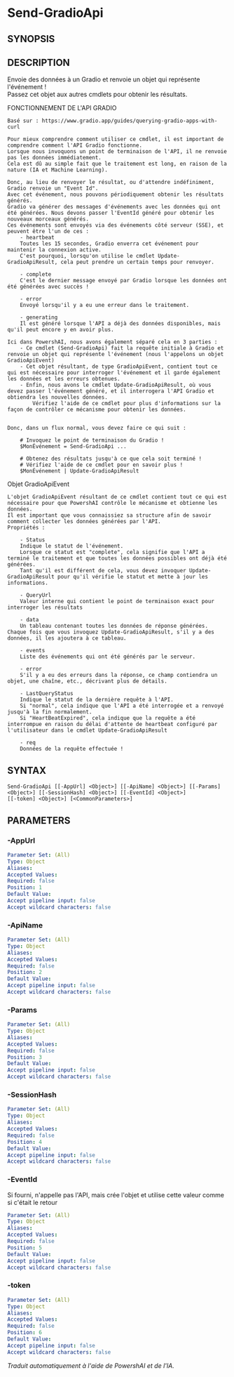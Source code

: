 ﻿---
external help file: powershai-help.xml
schema: 2.0.0
powershai: true
---

# Send-GradioApi

## SYNOPSIS <!--!= @#Synop !-->


## DESCRIPTION <!--!= @#Desc !-->
Envoie des données à un Gradio et renvoie un objet qui représente l'événement !  
Passez cet objet aux autres cmdlets pour obtenir les résultats.

FONCTIONNEMENT DE L'API GRADIO 

    Basé sur : https://www.gradio.app/guides/querying-gradio-apps-with-curl
    
    Pour mieux comprendre comment utiliser ce cmdlet, il est important de comprendre comment l'API Gradio fonctionne.  
    Lorsque nous invoquons un point de terminaison de l'API, il ne renvoie pas les données immédiatement.  
    Cela est dû au simple fait que le traitement est long, en raison de la nature (IA et Machine Learning).  
    
    Donc, au lieu de renvoyer le résultat, ou d'attendre indéfiniment, Gradio renvoie un "Event Id".  
    Avec cet événement, nous pouvons périodiquement obtenir les résultats générés.  
    Gradio va générer des messages d'événements avec les données qui ont été générées. Nous devons passer l'EventId généré pour obtenir les nouveaux morceaux générés.  
    Ces événements sont envoyés via des événements côté serveur (SSE), et peuvent être l'un de ces :
        - heartbeat 
        Toutes les 15 secondes, Gradio enverra cet événement pour maintenir la connexion active.  
        C'est pourquoi, lorsqu'on utilise le cmdlet Update-GradioApiResult, cela peut prendre un certain temps pour renvoyer.
        
        - complete 
        C'est le dernier message envoyé par Gradio lorsque les données ont été générées avec succès !
        
        - error 
        Envoyé lorsqu'il y a eu une erreur dans le traitement.  
        
        - generating
        Il est généré lorsque l'API a déjà des données disponibles, mais qu'il peut encore y en avoir plus.
    
    Ici dans PowershAI, nous avons également séparé cela en 3 parties : 
        - Ce cmdlet (Send-GradioApi) fait la requête initiale à Gradio et renvoie un objet qui représente l'événement (nous l'appelons un objet GradioApiEvent)
        - Cet objet résultant, de type GradioApiEvent, contient tout ce qui est nécessaire pour interroger l'événement et il garde également les données et les erreurs obtenues.
        - Enfin, nous avons le cmdlet Update-GradioApiResult, où vous devez passer l'événement généré, et il interrogera l'API Gradio et obtiendra les nouvelles données.  
            Vérifiez l'aide de ce cmdlet pour plus d'informations sur la façon de contrôler ce mécanisme pour obtenir les données.
            
    
    Donc, dans un flux normal, vous devez faire ce qui suit : 
    
        # Invoquez le point de terminaison du Gradio !
        $MonÉvénement = Send-GradioApi ... 
    
        # Obtenez des résultats jusqu'à ce que cela soit terminé !
        # Vérifiez l'aide de ce cmdlet pour en savoir plus !
        $MonÉvénement | Update-GradioApiResult
        
Objet GradioApiEvent

    L'objet GradioApiEvent résultant de ce cmdlet contient tout ce qui est nécessaire pour que PowershAI contrôle le mécanisme et obtienne les données.  
    Il est important que vous connaissiez sa structure afin de savoir comment collecter les données générées par l'API.
    Propriétés :
    
        - Status  
        Indique le statut de l'événement. 
        Lorsque ce statut est "complete", cela signifie que l'API a terminé le traitement et que toutes les données possibles ont déjà été générées.  
        Tant qu'il est différent de cela, vous devez invoquer Update-GradioApiResult pour qu'il vérifie le statut et mette à jour les informations. 
        
        - QueryUrl  
        Valeur interne qui contient le point de terminaison exact pour interroger les résultats
        
        - data  
        Un tableau contenant toutes les données de réponse générées. Chaque fois que vous invoquez Update-GradioApiResult, s'il y a des données, il les ajoutera à ce tableau.  
        
        - events  
        Liste des événements qui ont été générés par le serveur. 
        
        - error  
        S'il y a eu des erreurs dans la réponse, ce champ contiendra un objet, une chaîne, etc., décrivant plus de détails.
        
        - LastQueryStatus  
        Indique le statut de la dernière requête à l'API.  
        Si "normal", cela indique que l'API a été interrogée et a renvoyé jusqu'à la fin normalement.
        Si "HeartBeatExpired", cela indique que la requête a été interrompue en raison du délai d'attente de heartbeat configuré par l'utilisateur dans le cmdlet Update-GradioApiResult
        
        - req 
        Données de la requête effectuée !

## SYNTAX <!--!= @#Syntax !-->

```
Send-GradioApi [[-AppUrl] <Object>] [[-ApiName] <Object>] [[-Params] <Object>] [[-SessionHash] <Object>] [[-EventId] <Object>] 
[[-token] <Object>] [<CommonParameters>]
```

## PARAMETERS <!--!= @#Params !-->

### -AppUrl

```yml
Parameter Set: (All)
Type: Object
Aliases: 
Accepted Values: 
Required: false
Position: 1
Default Value: 
Accept pipeline input: false
Accept wildcard characters: false
```

### -ApiName

```yml
Parameter Set: (All)
Type: Object
Aliases: 
Accepted Values: 
Required: false
Position: 2
Default Value: 
Accept pipeline input: false
Accept wildcard characters: false
```

### -Params

```yml
Parameter Set: (All)
Type: Object
Aliases: 
Accepted Values: 
Required: false
Position: 3
Default Value: 
Accept pipeline input: false
Accept wildcard characters: false
```

### -SessionHash

```yml
Parameter Set: (All)
Type: Object
Aliases: 
Accepted Values: 
Required: false
Position: 4
Default Value: 
Accept pipeline input: false
Accept wildcard characters: false
```

### -EventId
Si fourni, n'appelle pas l'API, mais crée l'objet et utilise cette valeur comme si c'était le retour

```yml
Parameter Set: (All)
Type: Object
Aliases: 
Accepted Values: 
Required: false
Position: 5
Default Value: 
Accept pipeline input: false
Accept wildcard characters: false
```

### -token

```yml
Parameter Set: (All)
Type: Object
Aliases: 
Accepted Values: 
Required: false
Position: 6
Default Value: 
Accept pipeline input: false
Accept wildcard characters: false
```


<!--PowershaiAiDocBlockStart-->
_Traduit automatiquement à l'aide de PowershAI et de l'IA._
<!--PowershaiAiDocBlockEnd-->
